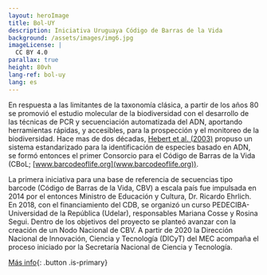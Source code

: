 ```yaml
---
layout: heroImage
title: Bol-UY
description: Iniciativa Uruguaya Código de Barras de la Vida
background: /assets/images/img6.jpg
imageLicense: |
  CC BY 4.0
parallax: true
height: 80vh
lang-ref: bol-uy
lang: es
---
```


En respuesta a las limitantes de la taxonomía clásica, a partir de los años 80 se promovió el estudio molecular de la biodiversidad con el desarrollo de las técnicas de PCR y secuenciación automatizada del ADN, aportando herramientas rápidas, y accesibles, para la prospección y el monitoreo de la biodiversidad. Hace mas de dos décadas, [Hebert et al. (2003)](https://pmc.ncbi.nlm.nih.gov/articles/PMC1691236/pdf/12614582.pdf) propuso un sistema estandarizado para la identificación de especies basado en ADN, se formó entonces el primer Consorcio para el Código de Barras de la Vida (CBoL; [www.barcodeoflife.org](www.barcodeoflife.org)).

La primera iniciativa para una base de referencia de secuencias tipo barcode (Código de Barras de la Vida, CBV) a escala país fue impulsada en 2014 por el entonces Ministro de Educación y Cultura, Dr. Ricardo Ehrlich. En 2018, con el financiamiento del CDB, se organizó un curso PEDECIBA-Universidad de la República (Udelar), responsables Mariana Cosse y Rosina Segui. Dentro de los objetivos del proyecto se planteó avanzar con la creación de un Nodo Nacional de CBV. A partir de 2020 la Dirección Nacional de Innovación, Ciencia y Tecnología (DICyT) del MEC acompaña el proceso iniciado por la Secretaría Nacional de Ciencia y Tecnología.

[Más info](https://www.gub.uy/ministerio-educacion-cultura/politicas-y-gestion/usina-codigos-barra-vida-uruguay){: .button .is-primary}
